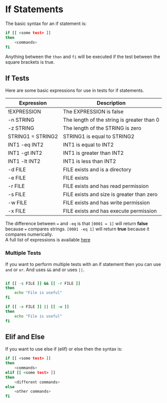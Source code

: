 # If Statements

The basic syntax for an if statement is:

```Bash
if [[ <some test> ]]
then
    <commands>
fi
```

Anything between the ```then``` and ```fi``` will be executed if the test between the square brackets is true.

## If Tests

Here are some basic expressions for use in tests for if statements.

|**Expression**|**Description**|
|---|---|
|!EXPRESSION|The EXPRESSION is false|
| -n STRING|The length of the string is greater than 0|
|-z STRING|The length of the STRING is zero|
|STRING1 = STRING2| STRING1 is equal to STRING2|
| INT1 -eq INT2|INT1 is equal to INT2|
|INT1 -gt INT2|INT1 is greater than INT2|
|INT1 -lt INT2|INT1 is less than INT2|
|-d FILE| FILE exists and is a directory |
|-e FILE| FILE exists|
|-r FILE| FILE exists and has read permission|
|-s FILE| FILE exists and size is greater than zero|
|-w FILE| FILE exists and has write permission|
|-x FILE| FILE exists and has execute permission |

The difference between ```=``` and ```-eq``` is that ```[0001 = 1]``` will return **false** because ```=``` compares strings. ```[0001 -eq 1]``` will return **true** because it compares numerically.  
A full list of expressions is available [here](http://tldp.org/LDP/Bash-Beginners-Guide/html/sect_07_01.html)

### Multiple Tests

If you want to perform multiple tests with an if statement then you can use ```and``` or ```or```. And uses ```&&``` and or uses ```||```.

```Bash

if [[ -s FILE ]] && [[ -r FILE ]]
then
    echo "File is useful"
fi
```

```Bash
if [[ -x FILE ]] || [[ -w ]]
then
    echo "File is useful"
fi
```

## Elif and Else

If you want to use else if (elif) or else then the syntax is:

```Bash
if [[ <some test> ]]
then
    <commands>
elif [[ <some test> ]]
then
    <different commands>
else
    <other commands>
fi
```
